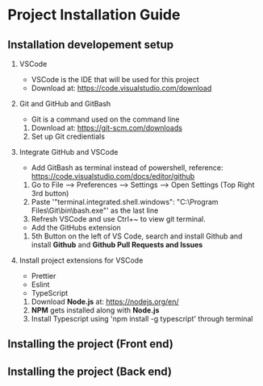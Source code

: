 # Project Installation Guide

## Installation developement setup

1. VSCode
    - VSCode is the IDE that will be used for this project
    - Download at: https://code.visualstudio.com/download
2. Git and GitHub and GitBash
    - Git is a command used on the command line
    1. Download at: https://git-scm.com/downloads
    2. Set up Git credientials
3.  Integrate GitHub and VSCode
    - Add GitBash as terminal instead of powershell, reference: https://code.visualstudio.com/docs/editor/github
    1. Go to File --> Preferences --> Settings --> Open Settings (Top Right 3rd button)
    2. Paste '"terminal.integrated.shell.windows": "C:\\Program Files\\Git\\bin\\bash.exe"' as the last line
    3. Refresh VSCode and use Ctrl+~ to view git terminal.
    - Add the GitHubs extension
    1. 5th Button on the left of VS Code, search and install Github and install <b>Github</b> and <b>Github Pull Requests and Issues</b>
    
4. Install project extensions for VSCode
    - Prettier
    - Eslint
    - TypeScript
    1. Download <b>Node.js</b> at: https://nodejs.org/en/
    2. <b>NPM</b> gets installed along with <b>Node.js</b>
    3. Install Typescript using 'npm install -g typescript' through terminal
    
    

## Installing the project (Front end)

## Installing the project (Back end)
